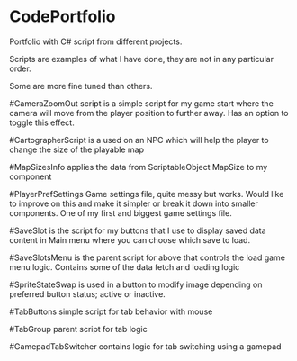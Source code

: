 # CodePortfolio
Portfolio with C# script from different projects.

Scripts are examples of what I have done, they are not in any particular order. 

Some are more fine tuned than others.

#CameraZoomOut script is a simple script for my game start where the camera will move from the player position to further away. Has an option to toggle this effect.

#CartographerScript is a used on an NPC which will help the player to change the size of the playable map

#MapSizesInfo applies the data from ScriptableObject MapSize to my component

#PlayerPrefSettings Game settings file, quite messy but works. Would like to improve on this and make it simpler or break it down into smaller components. One of my first and biggest game settings file.

#SaveSlot is the script for my buttons that I use to display saved data content in Main menu where you can choose which save to load.

#SaveSlotsMenu is the parent script for above that controls the load game menu logic. Contains some of the data fetch and loading logic

#SpriteStateSwap is used in a button to modify image depending on preferred button status; active or inactive.

#TabButtons simple script for tab behavior with mouse

#TabGroup parent script for tab logic

#GamepadTabSwitcher contains logic for tab switching using a gamepad
